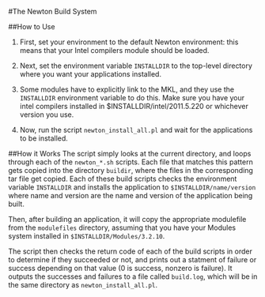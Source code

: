 #The Newton Build System

##How to Use
1. First, set your environment to the default Newton environment: this means that your Intel compilers module should be loaded.

2. Next, set the environment variable `INSTALLDIR` to the top-level directory where you want your applications installed.

3. Some modules have to explicitly link to the MKL, and they use the `INSTALLDIR` environment variable to do this.  Make sure you have your intel compilers installed in $INSTALLDIR/intel/2011.5.220 or whichever version you use.

4. Now, run the script `newton_install_all.pl` and wait for the applications to be installed.

##How it Works
The script simply looks at the current directory, and loops through each of the `newton_*.sh` scripts. 
Each file that matches this pattern gets copied into the directory `buildir`, where the files in the corresponding tar file 
get copied.  Each of these build scripts checks the environment variable `INSTALLDIR` and installs the application to 
`$INSTALLDIR/name/version` where name and version are the name and version of the application being built.

Then, after building an application, it will copy the appropriate modulefile from the `modulefiles` directory, assuming that you have
your Modules system installed in `$INSTALLDIR/Modules/3.2.10`.

The script then checks the return code of each of the build scripts in order to determine if they succeeded or not, and 
prints out a statment of failure or success depending on that value (0 is success, nonzero is failure).  It outputs the successes and
failures to a file called `build.log`, which will be in the same directory as `newton_install_all.pl`.

